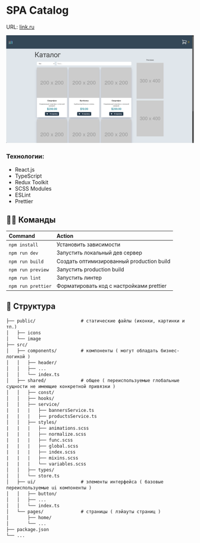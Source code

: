 # SPA Catalog

URL: [link.ru](https://link.ru/)

![Cover Image](public/image/cover.png)

### Технологии:

- React.js
- TypeScript
- Redux Toolkit
- SCSS Modules
- ESLint
- Prettier

## 🐱‍💻 Команды

| Command            | Action                                    |
| :----------------- | :---------------------------------------- |
| `npm install`      | Установить зависимости                    |
| `npm run dev`      | Запустить локальный дев сервер            |
| `npm run build`    | Создать оптимизированный production build |
| `npm run preview`  | Запустить production build                |
| `npm run lint`     | Запустить линтер                          |
| `npm run prettier` | Форматировать код с настройками prettier  |

## 🚀 Структура

```text
├── public/                 # статические файлы (иконки, картинки и тп.)
│   ├── icons
│   └── image
├── src/
│   ├── components/         # компоненты ( могут обладать бизнес-логикой )
│   │   ├── header/
│   │   ├── ...
│   │   └── index.ts
│   ├── shared/             # общее ( переиспользуемые глобальные сущности не имеющие конкретной привязки )
│   │   ├── const/
│   │   ├── hooks/
│   │   ├── service/
|   |   |   ├── bannersService.ts
|   |   |   ├── productsService.ts
│   │   ├── styles/
|   |   |   ├── animations.scss
|   |   |   ├── normalize.scss
|   |   |   ├── func.scss
|   |   |   ├── global.scss
|   |   |   ├── index.scss
|   |   |   ├── mixins.scss
|   |   |   └── variables.scss
│   │   ├── types/
│   │   └── store.ts
│   ├── ui/                 # элементы интерфейса ( базовые переиспользуемые ui компоненты )
│   │   ├── button/
│   │   ├── ...
│   │   └── index.ts
│   └── pages/              # страницы ( лэйауты страниц )
│       ├── home/
│       └── ...
├── package.json
└── ...
```
